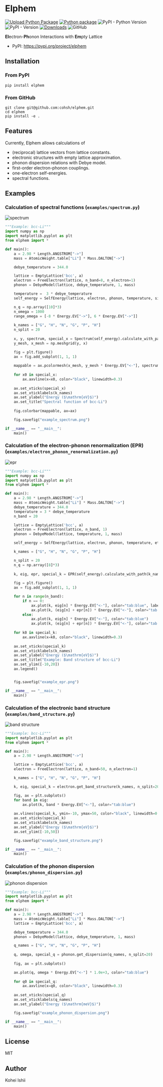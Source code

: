 # Elphem
[![Upload Python Package](https://github.com/cohsh/elphem/actions/workflows/python-publish.yml/badge.svg)](https://github.com/cohsh/elphem/actions/workflows/python-publish.yml)
[![Python package](https://github.com/cohsh/elphem/actions/workflows/python-package.yml/badge.svg)](https://github.com/cohsh/elphem/actions/workflows/python-package.yml)
![PyPI - Python Version](https://img.shields.io/pypi/pyversions/elphem)
![PyPI - Version](https://img.shields.io/pypi/v/elphem)
[![Downloads](https://static.pepy.tech/badge/elphem/month)](https://pepy.tech/project/elphem)
![GitHub](https://img.shields.io/github/license/cohsh/elphem)

**El**ectron-**Ph**onon Interactions with **Em**pty Lattice

- PyPI: https://pypi.org/project/elphem

## Installation
### From PyPI
```shell
pip install elphem
```

### From GitHub
```shell
git clone git@github.com:cohsh/elphem.git
cd elphem
pip install -e .
```

## Features
Currently, Elphem allows calculations of
- (reciprocal) lattice vectors from lattice constants.
- electronic structures with empty lattice approximation.
- phonon dispersion relations with Debye model.
- first-order electron-phonon couplings.
- one-electron self-energies.
- spectral functions.

## Examples
### Calculation of spectral functions (`examples/spectrum.py`)
![spectrum](images/spectrum.png)

```python
"""Example: bcc-Li"""
import numpy as np
import matplotlib.pyplot as plt
from elphem import *

def main():
    a = 2.98 * Length.ANGSTROM["->"]
    mass = AtomicWeight.table["Li"] * Mass.DALTON["->"]

    debye_temperature = 344.0

    lattice = EmptyLattice('bcc', a)
    electron = FreeElectron(lattice, n_band=8, n_electron=1)
    phonon = DebyeModel(lattice, debye_temperature, 1, mass)

    temperature =  3 * debye_temperature
    self_energy = SelfEnergy(lattice, electron, phonon, temperature, sigma=0.5, eta=0.1)

    n_q = np.array([10]*3)
    n_omega = 1000
    range_omega = [-8 * Energy.EV["->"], 6 * Energy.EV["->"]]
    
    k_names = ["G", "H", "N", "G", "P", "H"]
    n_split = 20
    
    x, y, spectrum, special_x = Spectrum(self_energy).calculate_with_path(k_names, n_split, n_q, n_omega, range_omega)
    y_mesh, x_mesh = np.meshgrid(y, x)

    fig = plt.figure()
    ax = fig.add_subplot(1, 1, 1)
    
    mappable = ax.pcolormesh(x_mesh, y_mesh * Energy.EV["<-"], spectrum / Energy.EV["<-"])
    
    for x0 in special_x:
        ax.axvline(x=x0, color="black", linewidth=0.3)
    
    ax.set_xticks(special_x)
    ax.set_xticklabels(k_names)
    ax.set_ylabel("Energy ($\mathrm{eV}$)")
    ax.set_title("Spectral function of bcc-Li")
    
    fig.colorbar(mappable, ax=ax)

    fig.savefig("example_spectrum.png")

if __name__ == "__main__":
    main()
```

### Calculation of the electron-phonon renormalization (EPR) (`examples/electron_phonon_renormalization.py`)

![epr](images/epr.png)

```python
"""Example: bcc-Li"""
import numpy as np
import matplotlib.pyplot as plt
from elphem import *

def main():
    a = 2.98 * Length.ANGSTROM["->"]
    mass = AtomicWeight.table["Li"] * Mass.DALTON["->"]
    debye_temperature = 344.0
    temperature = 3 * debye_temperature
    n_band = 20

    lattice = EmptyLattice('bcc', a)
    electron = FreeElectron(lattice, n_band, 1)        
    phonon = DebyeModel(lattice, temperature, 1, mass)

    self_energy = SelfEnergy(lattice, electron, phonon, temperature, eta=0.05)

    k_names = ["G", "H", "N", "G", "P", "H"]

    n_split = 20
    n_q = np.array([8]*3)
    
    k, eig, epr, special_k = EPR(self_energy).calculate_with_path(k_names, n_split, n_q)
    
    fig = plt.figure()
    ax = fig.add_subplot(1, 1, 1)

    for n in range(n_band):
        if n == 0:
            ax.plot(k, eig[n] * Energy.EV["<-"], color="tab:blue", label="w/o EPR")
            ax.plot(k, (eig[n] + epr[n]) * Energy.EV["<-"], color="tab:orange", label="w/ EPR")
        else:
            ax.plot(k, eig[n] * Energy.EV["<-"], color="tab:blue")
            ax.plot(k, (eig[n] + epr[n]) * Energy.EV["<-"], color="tab:orange")
    
    for k0 in special_k:
        ax.axvline(x=k0, color="black", linewidth=0.3)
    
    ax.set_xticks(special_k)
    ax.set_xticklabels(k_names)
    ax.set_ylabel("Energy ($\mathrm{eV}$)")
    ax.set_title("Example: Band structure of bcc-Li")
    ax.set_ylim([-10,20])
    ax.legend()


    fig.savefig("example_epr.png")

if __name__ == "__main__":
    main()
```

### Calculation of the electronic band structure (`examples/band_structure.py`)

![band structure](images/band_structure.png)

```python
"""Example: bcc-Li"""
import matplotlib.pyplot as plt
from elphem import *

def main():
    a = 2.98 * Length.ANGSTROM["->"]

    lattice = EmptyLattice('bcc', a)
    electron = FreeElectron(lattice, n_band=50, n_electron=1)

    k_names = ["G", "H", "N", "G", "P", "H"]

    k, eig, special_k = electron.get_band_structure(k_names, n_split=20)

    fig, ax = plt.subplots()
    for band in eig:
        ax.plot(k, band * Energy.EV["<-"], color="tab:blue")
    
    ax.vlines(special_k, ymin=-10, ymax=50, color="black", linewidth=0.3)
    ax.set_xticks(special_k)
    ax.set_xticklabels(k_names)
    ax.set_ylabel("Energy ($\mathrm{eV}$)")
    ax.set_ylim([-10,50])

    fig.savefig("example_band_structure.png")

if __name__ == "__main__":
    main()
```

### Calculation of the phonon dispersion (`examples/phonon_dispersion.py`)

![phonon dispersion](images/phonon_dispersion.png)

```python
"""Example: bcc-Li"""
import matplotlib.pyplot as plt
from elphem import *

def main():
    a = 2.98 * Length.ANGSTROM["->"]
    mass = AtomicWeight.table["Li"] * Mass.DALTON["->"]
    lattice = EmptyLattice('bcc', a)

    debye_temperature = 344.0
    phonon = DebyeModel(lattice, debye_temperature, 1, mass)

    q_names = ["G", "H", "N", "G", "P", "H"]
    
    q, omega, special_q = phonon.get_dispersion(q_names, n_split=20)
    
    fig, ax = plt.subplots()

    ax.plot(q, omega * Energy.EV["<-"] * 1.0e+3, color="tab:blue")
    
    for q0 in special_q:
        ax.axvline(x=q0, color="black", linewidth=0.3)
    
    ax.set_xticks(special_q)
    ax.set_xticklabels(q_names)
    ax.set_ylabel("Energy ($\mathrm{meV}$)")

    fig.savefig("example_phonon_dispersion.png")

if __name__ == "__main__":
    main()
```

## License
MIT

## Author
Kohei Ishii